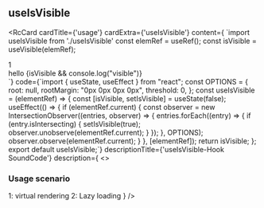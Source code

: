 ## useIsVisible 
<RcCard
  cardTitle={'usage'}
  cardExtra={'useIsVisible'}
  content={
`import useIsVisible from './useIsVisible'
const elemRef = useRef();
const isVisible = useVisible(elemRef);
<div style={{ height: "145vh", width: '100%' }}>1</div>
<div ref={elemRef}>hello {isVisible && console.log("visible")}</div>`}
  code={`import { useState, useEffect } from "react";
const OPTIONS = {
  root: null,
  rootMargin: "0px 0px 0px 0px",
  threshold: 0,
};
const useIsVisible = (elementRef) => {
  const [isVisible, setIsVisible] = useState(false);
  useEffect(() => {
    if (elementRef.current) {
      const observer = new IntersectionObserver((entries, observer) => {
        entries.forEach((entry) => {
          if (entry.isIntersecting) {
            setIsVisible(true);
            observer.unobserve(elementRef.current);
          }
        });
      }, OPTIONS);
      observer.observe(elementRef.current);
    }
  }, [elementRef]);
  return isVisible;
};
export default useIsVisible;`}
  descriptionTitle={'useIsVisible-Hook SoundCode'}
  description={
    <> 
      <h3>Usage scenario</h3>
      <span>1: virtual rendering</span>
      <span>2: Lazy loading</span>
    </>
  }
/>